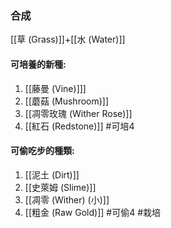 ### 合成
[[草 (Grass)]]+[[水 (Water)]]

#### 可培養的新種:
1. [[藤曼 (Vine)]]]
2. [[蘑菇 (Mushroom)]]
3. [[凋零玫瑰 (Wither Rose)]]
4. [[紅石 (Redstone)]]
#可培4 

#### 可偷吃步的種類:
1. [[泥土 (Dirt)]]
2. [[史萊姆 (Slime)]]
3. [[凋零 (Wither) (小)]]
4. [[粗金 (Raw Gold)]]
#可偷4 
#栽培 